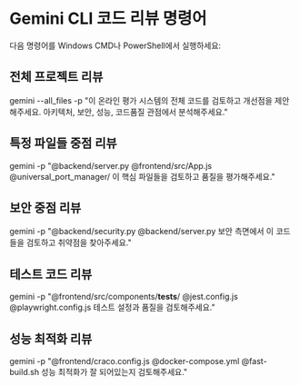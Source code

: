 # Gemini CLI 코드 리뷰 명령어

다음 명령어를 Windows CMD나 PowerShell에서 실행하세요:

## 전체 프로젝트 리뷰
gemini --all_files -p "이 온라인 평가 시스템의 전체 코드를 검토하고 개선점을 제안해주세요. 아키텍처, 보안, 성능, 코드품질 관점에서 분석해주세요."

## 특정 파일들 중점 리뷰  
gemini -p "@backend/server.py @frontend/src/App.js @universal_port_manager/ 이 핵심 파일들을 검토하고 품질을 평가해주세요."

## 보안 중점 리뷰
gemini -p "@backend/security.py @backend/server.py 보안 측면에서 이 코드들을 검토하고 취약점을 찾아주세요."

## 테스트 코드 리뷰
gemini -p "@frontend/src/components/__tests__/ @jest.config.js @playwright.config.js 테스트 설정과 품질을 검토해주세요."

## 성능 최적화 리뷰
gemini -p "@frontend/craco.config.js @docker-compose.yml @fast-build.sh 성능 최적화가 잘 되어있는지 검토해주세요."


